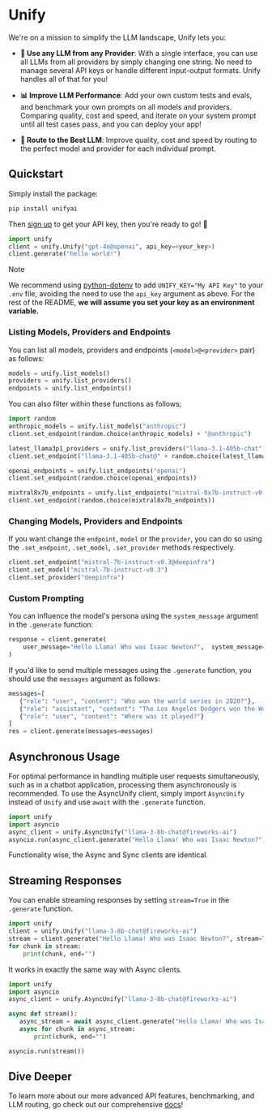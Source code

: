 # Unify

We're on a mission to simplify the LLM landscape, Unify lets you:

* **🔑 Use any LLM from any Provider**: With a single interface, you can use all LLMs from all providers by simply changing one string. No need to manage several API keys or handle different input-output formats. Unify handles all of that for you!


* **📊 Improve LLM Performance**: Add your own custom tests and evals, and benchmark your own prompts on all models and providers. Comparing quality, cost and speed, and iterate on your system prompt until all test cases pass, and you can deploy your app!


* **🔀 Route to the Best LLM**: Improve quality, cost and speed by routing to the perfect model and provider for each individual prompt.

## Quickstart
Simply install the package:

```bash
pip install unifyai
```

Then [sign up](https://console.unify.ai) to get your API key, then you're ready to go! 🚀

```python
import unify
client = unify.Unify("gpt-4o@openai", api_key=<your_key>)
client.generate("hello world!")
```

> [!NOTE]
> We recommend using [python-dotenv](https://pypi.org/project/python-dotenv/)
> to add `UNIFY_KEY="My API Key"` to your `.env` file, avoiding the need to use the `api_key` argument as above.
> For the rest of the README, **we will assume you set your key as an environment variable.**

### Listing Models, Providers and Endpoints

You can list all models, providers and endpoints (`<model>@<provider>` pair) as follows:

```python
models = unify.list_models()
providers = unify.list_providers()
endpoints = unify.list_endpoints()
```

You can also filter within these functions as follows:

```python
import random
anthropic_models = unify.list_models("anthropic")
client.set_endpoint(random.choice(anthropic_models) + "@anthropic")

latest_llama3p1_providers = unify.list_providers("llama-3.1-405b-chat")
client.set_endpoint("llama-3.1-405b-chat@" + random.choice(latest_llama3p1_providers))

openai_endpoints = unify.list_endpoints("openai")
client.set_endpoint(random.choice(openai_endpoints))

mixtral8x7b_endpoints = unify.list_endpoints("mixtral-8x7b-instruct-v0.1")
client.set_endpoint(random.choice(mixtral8x7b_endpoints))

```

### Changing Models, Providers and Endpoints

If you want change the `endpoint`, `model` or the `provider`, you can do so using the `.set_endpoint`, `.set_model`, `.set_provider` methods respectively.

```python
client.set_endpoint("mistral-7b-instruct-v0.3@deepinfra")
client.set_model("mistral-7b-instruct-v0.3")
client.set_provider("deepinfra")
```

### Custom Prompting

You can influence the model's persona using the `system_message` argument in the `.generate` function:

```python
response = client.generate(
    user_message="Hello Llama! Who was Isaac Newton?",  system_message="You should always talk in rhymes"
)
```

If you'd like to send multiple messages using the `.generate` function, you should use the `messages` argument as follows:

 ```python
 messages=[
    {"role": "user", "content": "Who won the world series in 2020?"},
    {"role": "assistant", "content": "The Los Angeles Dodgers won the World Series in 2020."},
    {"role": "user", "content": "Where was it played?"}
]
res = client.generate(messages=messages)
 ```

## Asynchronous Usage
For optimal performance in handling multiple user requests simultaneously, such as in a chatbot application, processing them asynchronously is recommended.
To use the AsyncUnify client, simply import `AsyncUnify` instead
 of `Unify` and use `await` with the `.generate` function.

 ```python
import unify
import asyncio
async_client = unify.AsyncUnify("llama-3-8b-chat@fireworks-ai")
asyncio.run(async_client.generate("Hello Llama! Who was Isaac Newton?"))
```

Functionality wise, the Async and Sync clients are identical.

## Streaming Responses
You can enable streaming responses by setting `stream=True` in the `.generate` function.

```python
import unify
client = unify.Unify("llama-3-8b-chat@fireworks-ai")
stream = client.generate("Hello Llama! Who was Isaac Newton?", stream=True)
for chunk in stream:
    print(chunk, end="")
```

It works in exactly the same way with Async clients.

 ```python
import unify
import asyncio
async_client = unify.AsyncUnify("llama-3-8b-chat@fireworks-ai")

async def stream():
    async_stream = await async_client.generate("Hello Llama! Who was Isaac Newton?", stream=True)
    async for chunk in async_stream:
        print(chunk, end="")

asyncio.run(stream())
```
## Dive Deeper

To learn more about our more advanced API features, benchmarking, and LLM routing,
go check out our comprehensive [docs](https://unify.ai/docs)!